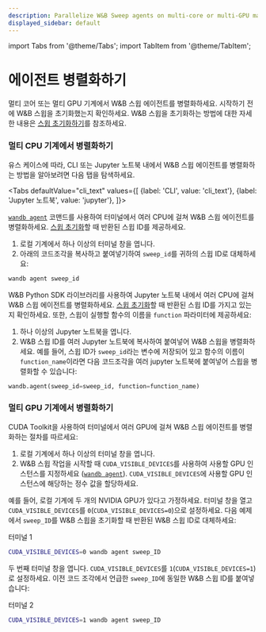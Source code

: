 ```yaml
---
description: Parallelize W&B Sweep agents on multi-core or multi-GPU machine.
displayed_sidebar: default
---
```

import Tabs from '@theme/Tabs';
import TabItem from '@theme/TabItem';

# 에이전트 병렬화하기

<head>
  <title>에이전트 병렬화하기</title>
</head>

멀티 코어 또는 멀티 GPU 기계에서 W&B 스윕 에이전트를 병렬화하세요. 시작하기 전에 W&B 스윕을 초기화했는지 확인하세요. W&B 스윕을 초기화하는 방법에 대한 자세한 내용은 [스윕 초기화하기](./initialize-sweeps.md)를 참조하세요.

### 멀티 CPU 기계에서 병렬화하기

유스 케이스에 따라, CLI 또는 Jupyter 노트북 내에서 W&B 스윕 에이전트를 병렬화하는 방법을 알아보려면 다음 탭을 탐색하세요.


<Tabs
  defaultValue="cli_text"
  values={[
    {label: 'CLI', value: 'cli_text'},
    {label: 'Jupyter 노트북', value: 'jupyter'},
  ]}>
  <TabItem value="cli_text">

[`wandb agent`](../../ref/cli/wandb-agent.md) 코맨드를 사용하여 터미널에서 여러 CPU에 걸쳐 W&B 스윕 에이전트를 병렬화하세요. [스윕 초기화](./initialize-sweeps.md)할 때 반환된 스윕 ID를 제공하세요.

1. 로컬 기계에서 하나 이상의 터미널 창을 엽니다.
2. 아래의 코드조각을 복사하고 붙여넣기하여 `sweep_id`를 귀하의 스윕 ID로 대체하세요:


```bash
wandb agent sweep_id
```


  </TabItem>
  <TabItem value="jupyter">

W&B Python SDK 라이브러리를 사용하여 Jupyter 노트북 내에서 여러 CPU에 걸쳐 W&B 스윕 에이전트를 병렬화하세요. [스윕 초기화](./initialize-sweeps.md)할 때 반환된 스윕 ID를 가지고 있는지 확인하세요. 또한, 스윕이 실행할 함수의 이름을 `function` 파라미터에 제공하세요:

1. 하나 이상의 Jupyter 노트북을 엽니다.
2. W&B 스윕 ID를 여러 Jupyter 노트북에 복사하여 붙여넣어 W&B 스윕을 병렬화하세요. 예를 들어, 스윕 ID가 `sweep_id`라는 변수에 저장되어 있고 함수의 이름이 `function_name`이라면 다음 코드조각을 여러 jupyter 노트북에 붙여넣어 스윕을 병렬화할 수 있습니다:


```python
wandb.agent(sweep_id=sweep_id, function=function_name)
```

  </TabItem>
</Tabs>

### 멀티 GPU 기계에서 병렬화하기

CUDA Toolkit을 사용하여 터미널에서 여러 GPU에 걸쳐 W&B 스윕 에이전트를 병렬화하는 절차를 따르세요:

1. 로컬 기계에서 하나 이상의 터미널 창을 엽니다.
2. W&B 스윕 작업을 시작할 때 `CUDA_VISIBLE_DEVICES`를 사용하여 사용할 GPU 인스턴스를 지정하세요 ([`wandb agent`](../../ref/cli/wandb-agent.md)). `CUDA_VISIBLE_DEVICES`에 사용할 GPU 인스턴스에 해당하는 정수 값을 할당하세요.

예를 들어, 로컬 기계에 두 개의 NVIDIA GPU가 있다고 가정하세요. 터미널 창을 열고 `CUDA_VISIBLE_DEVICES`를 `0`(`CUDA_VISIBLE_DEVICES=0`)으로 설정하세요. 다음 예제에서 `sweep_ID`를 W&B 스윕을 초기화할 때 반환된 W&B 스윕 ID로 대체하세요:

터미널 1

```bash
CUDA_VISIBLE_DEVICES=0 wandb agent sweep_ID
```

두 번째 터미널 창을 엽니다. `CUDA_VISIBLE_DEVICES`를 `1`(`CUDA_VISIBLE_DEVICES=1`)로 설정하세요. 이전 코드 조각에서 언급한 `sweep_ID`에 동일한 W&B 스윕 ID를 붙여넣습니다:

터미널 2

```bash
CUDA_VISIBLE_DEVICES=1 wandb agent sweep_ID
```